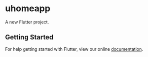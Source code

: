 # uhomeapp

A new Flutter project.

## Getting Started

For help getting started with Flutter, view our online
[documentation](http://flutter.io/).
